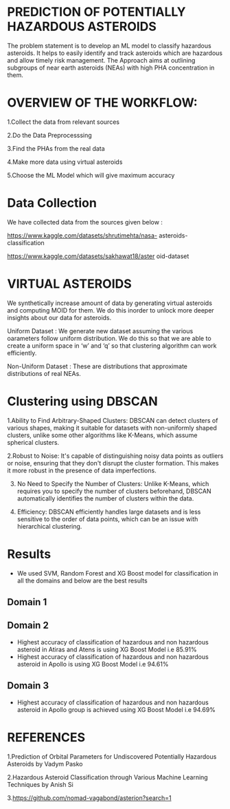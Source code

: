 # PREDICTION OF POTENTIALLY HAZARDOUS ASTEROIDS
The problem statement is to develop an ML
model to classify hazardous asteroids. It
helps to easily identify and track asteroids
which are hazardous and allow timely risk
management.
The Approach aims at outlining subgroups
of near earth asteroids (NEAs) with high
PHA concentration in them.

# OVERVIEW OF THE WORKFLOW:
1.Collect the data from relevant sources

2.Do the Data Preprocesssing

3.Find the PHAs from the real data

4.Make more data using virtual asteroids

5.Choose the ML Model which will give
maximum accuracy

# Data Collection
We have collected data from the sources given
below :

https://www.kaggle.com/datasets/shrutimehta/nasa-
asteroids-classification

https://www.kaggle.com/datasets/sakhawat18/aster
oid-dataset

# VIRTUAL ASTEROIDS
We synthetically increase amount of data by generating virtual
asteroids and computing MOID for them. We do this inorder to
unlock more deeper insights about our data for asteroids.

Uniform Dataset : We generate new dataset assuming the various
oarameters follow uniform distribution. We do this so that we are able to
create a uniform space in ‘w’ and ‘q’ so that clustering algorithm can work
efficiently.

Non-Uniform Dataset : These are distributions that approximate
distributions of real NEAs.

# Clustering using DBSCAN
1.Ability to Find Arbitrary-Shaped Clusters: DBSCAN can detect clusters of various shapes, making it suitable for
datasets with non-uniformly shaped clusters, unlike some other algorithms like K-Means, which assume spherical
clusters.

2.Robust to Noise: It's capable of distinguishing noisy data points as outliers or noise, ensuring that they don't disrupt the
cluster formation. This makes it more robust in the presence of data imperfections.

3. No Need to Specify the Number of Clusters: Unlike K-Means,
which requires you to specify the number of clusters beforehand,
DBSCAN automatically identifies the number of clusters within the
data.

4. Efficiency: DBSCAN efficiently handles large datasets and is less
sensitive to the order of data points, which can be an issue with
hierarchical clustering.


# Results
- We used SVM, Random Forest and XG Boost model for classification in all the domains and below are the best results

## Domain 1 

## Domain 2
- Highest accuracy of classification of hazardous and non hazardous asteroid in Atiras and Atens is using XG Boost Model i.e 85.91%
- Highest accuracy of classification of hazardous and non hazardous asteroid in Apollo is using XG Boost Model i.e 94.61%
## Domain 3
- Highest accuracy of classification of hazardous and non hazardous asteroid in Apollo group is achieved using XG Boost Model i.e 94.69%

# REFERENCES
1.Prediction of Orbital Parameters for Undiscovered Potentially Hazardous
Asteroids by Vadym Pasko

2.Hazardous Asteroid Classification through Various Machine Learning
Techniques by Anish Si

3.https://github.com/nomad-vagabond/asterion?search=1

